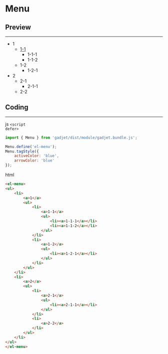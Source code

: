 # Menu

## Preview
---
<div class="preview">
<el-menu>
<ul>
    <li>
        <a>1</a>
        <ul>
            <li>
                <a href="#">1-1</a>
                <ul>
                    <li><a>1-1-1</a></li>
                    <li><a>1-1-2</a></li>
                </ul>
            </li>
            <li>
                <a>1-2</a>
                <ul>
                    <li><a>1-2-1</a></li>
                </ul>
            </li>
        </ul>
    </li>
    <li>
        <a>2</a>
        <ul>
            <li>
                <a>2-1</a>
                <ul>
                    <li><a>2-1-1</a></li>
                </ul>
            </li>
            <li>
                <a>2-2</a>
            </li>
        </ul>
    </li>
</ul>
</el-menu>
</div>

## Coding
---

<el-code-title>js <code>\<script defer></code></el-code-title>
```js
import { Menu } from 'gadjet/dist/module/gadjet.bundle.js';

Menu.define('el-menu');
Menu.tagStyle({
    activeColor: 'blue',
    arrowColor: 'blue'
});
```

<el-code-title>html</el-code-title>
```html
<el-menu>
<ul>
    <li>
        <a>1</a>
        <ul>
            <li>
                <a>1-1</a>
                <ul>
                    <li><a>1-1-1</a></li>
                    <li><a>1-1-2</a></li>
                </ul>
            </li>
            <li>
                <a>1-2</a>
                <ul>
                    <li><a>1-2-1</a></li>
                </ul>
            </li>
        </ul>
    </li>
    <li>
        <a>2</a>
        <ul>
            <li>
                <a>2-1</a>
                <ul>
                    <li><a>2-1-1</a></li>
                </ul>
            </li>
            <li>
                <a>2-2</a>
            </li>
        </ul>
    </li>
</ul>
</el-menu>
```


